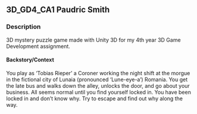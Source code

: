 ## 3D_GD4_CA1 Paudric Smith

### Description
3D mystery puzzle game made with Unity 3D for my 4th year 3D Game Development assignment.

#### Backstory/Context
You play as ‘Tobias Rieper’ a Coroner working the night shift at the morgue in the fictional city of Lunaia (pronounced ‘Lune-eye-a’) Romania. You get the late bus and walks down the alley, unlocks the door, and go about your business. All seems normal until you find yourself locked in. You have been locked in and don’t know why. Try to escape and find out why along the way.
